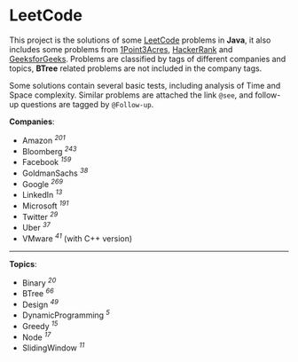 # LeetCode

This project is the solutions of some [LeetCode](https://leetcode.com) problems in **Java**, it also includes some problems from [1Point3Acres](https://www.1point3acres.com/bbs/forum-145-1.html), [HackerRank](https://www.hackerrank.com) and [GeeksforGeeks](https://www.geeksforgeeks.org). Problems are classified by tags of different companies and topics, **BTree** related problems are not included in the company tags.

Some solutions contain several basic tests, including analysis of Time and Space complexity. Similar problems are attached the link `@see`, and follow-up questions are tagged by `@Follow-up`.

**Companies**:

- Amazon <sup>_201_</sup>
- Bloomberg <sup>_243_</sup>
- Facebook <sup>_159_</sup>
- GoldmanSachs <sup>_38_</sup>
- Google <sup>_269_</sup>
- LinkedIn <sup>_13_</sup>
- Microsoft <sup>_191_</sup>
- Twitter <sup>_29_</sup>
- Uber <sup>_37_</sup>
- VMware <sup>_41_</sup> (with C++ version)

---

**Topics**:

- Binary <sup>_20_</sup>
- BTree <sup>_66_</sup>
- Design <sup>_49_</sup>
- DynamicProgramming <sup>_5_</sup>
- Greedy <sup>_15_</sup>
- Node <sup>_17_</sup>
- SlidingWindow <sup>_11_</sup>
